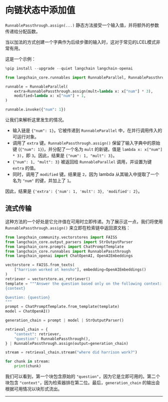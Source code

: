 # 向链状态中添加值

`RunnablePassthrough.assign(...)` 静态方法接受一个输入值，并将额外的参数传递给分配函数。

当以加法的方式创建一个字典作为后续步骤的输入时，这对于常见的LCEL模式非常有用。

这是一个示例：

```python
%pip install --upgrade --quiet langchain langchain-openai
```

```python
from langchain_core.runnables import RunnableParallel, RunnablePassthrough

runnable = RunnableParallel(
    extra=RunnablePassthrough.assign(mult=lambda x: x["num"] * 3),
    modified=lambda x: x["num"] + 1,
)

runnable.invoke({"num": 1})
```

让我们来解析这里发生的情况。

- 输入链是 `{"num": 1}`。它被传递到 `RunnableParallel` 中，在并行调用传入的可运行对象。
- 调用了 `extra` 键。`RunnablePassthrough.assign()` 保留了输入字典中的原始键 (`{"num": 1}`)，并分配了一个名为 `mult` 的新键。值是 `lambda x: x["num"] * 3)`，即 `3`。因此，结果是 `{"num": 1, "mult": 3}`。
- `{"num": 1, "mult": 3}` 被返回给 `RunnableParallel` 调用，并设置为键 `extra` 的值。
- 同时，调用了 `modified` 键。结果是 `2`，因为 lambda 从其输入中提取了一个名为 `"num"` 的键，并加上了 `1`。

因此，结果是 `{'extra': {'num': 1, 'mult': 3}, 'modified': 2}`。

## 流式传输

这种方法的一个好处是它允许值在可用时立即传递。为了展示这一点，我们将使用 `RunnablePassthrough.assign()` 来立即在检索链中返回源文档：

```python
from langchain_community.vectorstores import FAISS
from langchain_core.output_parsers import StrOutputParser
from langchain_core.prompts import ChatPromptTemplate
from langchain_core.runnables import RunnablePassthrough
from langchain_openai import ChatOpenAI, OpenAIEmbeddings

vectorstore = FAISS.from_texts(
    ["harrison worked at kensho"], embedding=OpenAIEmbeddings()
)
retriever = vectorstore.as_retriever()
template = """Answer the question based only on the following context:
{context}

Question: {question}
"""
prompt = ChatPromptTemplate.from_template(template)
model = ChatOpenAI()

generation_chain = prompt | model | StrOutputParser()

retrieval_chain = {
    "context": retriever,
    "question": RunnablePassthrough(),
} | RunnablePassthrough.assign(output=generation_chain)

stream = retrieval_chain.stream("where did harrison work?")

for chunk in stream:
    print(chunk)
```

我们可以看到，第一个块包含原始的 `"question"`，因为它是立即可用的。第二个块包含 `"context"`，因为检索器排在第二位。最后，`generation_chain` 的输出会根据可用情况以块形式流出。

----